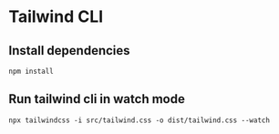 # Tailwind CLI

## Install dependencies
```
npm install
```

## Run tailwind cli in watch mode
```
npx tailwindcss -i src/tailwind.css -o dist/tailwind.css --watch
```
